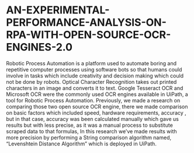 # AN-EXPERIMENTAL-PERFORMANCE-ANALYSIS-ON-RPA-WITH-OPEN-SOURCE-OCR-ENGINES-2.0
Robotic Process Automation is a platform used to automate boring and repetitive computer processes 
using software bots so that humans could involve in tasks which include creativity and decision making 
which could not be done by robots. Optical Character Recognition takes out printed characters in an image and converts it to text. 
Google Tesseract OCR and Microsoft OCR were the commonly used OCR engines available in UiPath, a tool for Robotic Process Automation. 
Previously, we made a research on comparing those two open source OCR engine, there we made comparison on basic factors which included speed, 
hardware requirements, accuracy , but in that case, accuracy was been calculated manually which gave us results but with less precise, 
as it was a manual process to substitute scraped data to that formulas, In this research we’ve made results with 
more precision by performing a String comparison algorithm named, “Levenshtein Distance Algorithm” which is deployed in UiPath.
